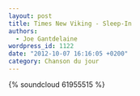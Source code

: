 ```yaml
---
layout: post
title: Times New Viking - Sleep-In
authors:
  - Joe Gantdelaine
wordpress_id: 1122
date: "2012-10-07 16:16:05 +0200"
category: Chanson du jour
---
```


{% soundcloud 61955515 %}
